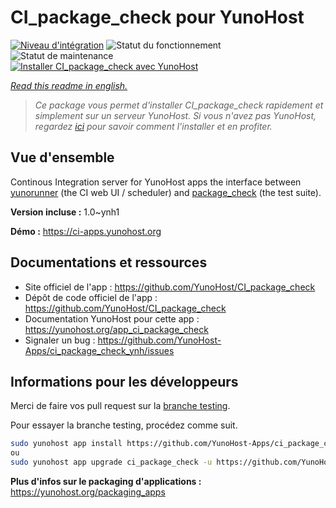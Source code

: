 <!--
N.B.: This README was automatically generated by https://github.com/YunoHost/apps/tree/master/tools/README-generator
It shall NOT be edited by hand.
-->

# CI_package_check pour YunoHost

[![Niveau d'intégration](https://dash.yunohost.org/integration/ci_package_check.svg)](https://dash.yunohost.org/appci/app/ci_package_check) ![Statut du fonctionnement](https://ci-apps.yunohost.org/ci/badges/ci_package_check.status.svg) ![Statut de maintenance](https://ci-apps.yunohost.org/ci/badges/ci_package_check.maintain.svg)  
[![Installer CI_package_check avec YunoHost](https://install-app.yunohost.org/install-with-yunohost.svg)](https://install-app.yunohost.org/?app=ci_package_check)

*[Read this readme in english.](./README.md)*

> *Ce package vous permet d'installer CI_package_check rapidement et simplement sur un serveur YunoHost.
Si vous n'avez pas YunoHost, regardez [ici](https://yunohost.org/#/install) pour savoir comment l'installer et en profiter.*

## Vue d'ensemble

Continous Integration server for YunoHost apps
the interface between [yunorunner](https://github.com/YunoHost/yunorunner) (the CI web UI / scheduler) and [package_check](https://github.com/YunoHost/package_check) (the test suite).


**Version incluse :** 1.0~ynh1

**Démo :** https://ci-apps.yunohost.org
## Documentations et ressources

* Site officiel de l'app : <https://github.com/YunoHost/CI_package_check>
* Dépôt de code officiel de l'app : <https://github.com/YunoHost/CI_package_check>
* Documentation YunoHost pour cette app : <https://yunohost.org/app_ci_package_check>
* Signaler un bug : <https://github.com/YunoHost-Apps/ci_package_check_ynh/issues>

## Informations pour les développeurs

Merci de faire vos pull request sur la [branche testing](https://github.com/YunoHost-Apps/ci_package_check_ynh/tree/testing).

Pour essayer la branche testing, procédez comme suit.

``` bash
sudo yunohost app install https://github.com/YunoHost-Apps/ci_package_check_ynh/tree/testing --debug
ou
sudo yunohost app upgrade ci_package_check -u https://github.com/YunoHost-Apps/ci_package_check_ynh/tree/testing --debug
```

**Plus d'infos sur le packaging d'applications :** <https://yunohost.org/packaging_apps>
